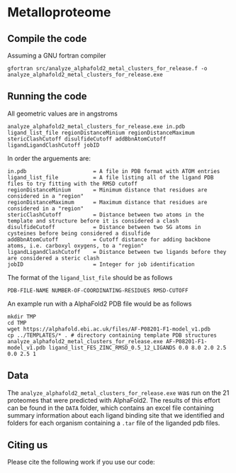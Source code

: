 # Metalloproteome


## Compile the code
Assuming a GNU fortran compiler 
```
gfortran src/analyze_alphafold2_metal_clusters_for_release.f -o analyze_alphafold2_metal_clusters_for_release.exe
```

## Running the code

All geometric values are in angstroms
```
analyze_alphafold2_metal_clusters_for_release.exe in.pdb ligand_list_file regionDistanceMinium regionDistanceMaximum stericClashCutoff disulfideCutoff addBbnAtomCutoff ligandLigandClashCutoff jobID
```

In order the arguements are:
```
in.pdb                     = A file in PDB format with ATOM entries
ligand_list_file           = A file listing all of the ligand PDB files to try fitting with the RMSD cutoff
regionDistanceMinium       = Minimum distance that residues are considered in a "region"
regionDistanceMaximum      = Maximum distance that residues are considered in a "region"
stericClashCutoff          = Distance between two atoms in the template and structure before it is considered a clash
disulfideCutoff            = Distance between two SG atoms in cysteines before being considered a disulfide 
addBbnAtomCutoff           = Cutoff distance for adding backbone atoms, i.e. carboxyl oxygens, to a "region" 
ligandLigandClashCutoff    = Distance between two ligands before they are considered a steric clash
jobID                      = Integer for job identification 
```

The format of the `ligand_list_file` should be as follows
```
PDB-FILE-NAME NUMBER-OF-COORDINATING-RESIDUES RMSD-CUTOFF
```

An example run with a AlphaFold2 PDB file would be as follows
```
mkdir TMP
cd TMP
wget https://alphafold.ebi.ac.uk/files/AF-P08201-F1-model_v1.pdb
cp ../TEMPLATES/* . # directory containing template PDB structures
analyze_alphafold2_metal_clusters_for_release.exe AF-P08201-F1-model_v1.pdb ligand_list_FES_ZINC_RMSD_0.5_12_LIGANDS 0.0 8.0 2.0 2.5 0.0 2.5 1
```

## Data
The `analyze_alphafold2_metal_clusters_for_release.exe` was run on the 21 proteomes that were predicted with AlphaFold2. The results of this effort can be found in the `DATA` folder, which contains an excel file containing summary information about each ligand binding site that we identified and folders for each organism containing a `.tar` file of the liganded pdb files.

## Citing us
Please cite the following work if you use our code:
